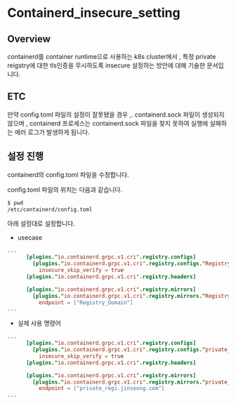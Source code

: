 # Containerd_insecure_setting
## Overview 
containerd를 container runtime으로 사용하는 k8s cluster에서 , 특정 private reigstry에 대한 tls인증을 무시하도록 insecure 설정하는 방안에 대해 기술한 문서입니다.

## ETC
만약 config.toml 파일의 설정이 잘못됐을 경우 ,. containerd.sock 파일이 생성되지 않으며 , containerd 프로세스는  containerd.sock 파일을 찾지 못하여 실행에 실패하는 에러 로그가 발생하게 됩니다.

## 설정 진행
containerd의 config.toml 파일을 수정합니다.

config.toml 파일의 위치는 다음과 같습니다.
```bash
$ pwd
/etc/containerd/config.toml
```

아래 설정대로 설정합니다.
- usecase
```toml
...
      [plugins."io.containerd.grpc.v1.cri".registry.configs]
        [plugins."io.containerd.grpc.v1.cri".registry.configs."Registry_Domain".tls]
          insecure_skip_verify = true
      [plugins."io.containerd.grpc.v1.cri".registry.headers]

      [plugins."io.containerd.grpc.v1.cri".registry.mirrors]
        [plugins."io.containerd.grpc.v1.cri".registry.mirrors."Registry_Domain"]
          endpoint = ["Registry_Domain"]
...
```

- 실제 사용 명령어
```toml
...
      [plugins."io.containerd.grpc.v1.cri".registry.configs]
        [plugins."io.containerd.grpc.v1.cri".registry.configs."private_regi.jinseong.com".tls]
          insecure_skip_verify = true
      [plugins."io.containerd.grpc.v1.cri".registry.headers]

      [plugins."io.containerd.grpc.v1.cri".registry.mirrors]
        [plugins."io.containerd.grpc.v1.cri".registry.mirrors."private_regi.jinseong.com"]
          endpoint = ["private_regi.jinseong.com"]
...
```
